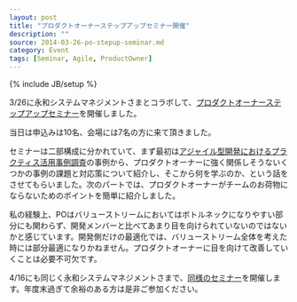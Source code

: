 ```yaml
---
layout: post
title: "プロダクトオーナーステップアップセミナー開催"
description: ""
source: 2014-03-26-po-stepup-seminar.md
category: Event
tags: [Seminar, Agile, ProductOwner]
---
```

{% include JB/setup %}

3/26に永和システムマネジメントさまとコラボして、[プロダクトオーナーステップアップセミナー](http://goo.gl/KmQhj9)を開催しました。

当日は申込みは10名、会場には7名の方に来て頂きました。

セミナーは二部構成に分かれていて、まず最初は[アジャイル型開発におけるプラクティス活用事例調査](http://www.ipa.go.jp/sec/softwareengineering/reports/20130319.html)の事例から、プロダクトオーナーに強く関係しそうないくつかの事例の課題と対応策について紹介し、そこから何を学ぶのか、という話をさせてもらいました。次のパートでは、プロダクトオーナーがチームのお荷物にならないためのポイントを簡単に紹介しました。

私の経験上、POはバリューストリームにおいてはボトルネックになりやすい部分にも関わらず、開発メンバーと比べてあまり目を向けられていないのではないかと感じています。開発側だけの最適化では、バリューストリーム全体を考えた時には部分最適になりかねません。プロダクトオーナーに目を向けて改善していくことは必要不可欠です。

4/16にも同じく永和システムマネジメントさまで、[同様のセミナー](http://esminc.doorkeeper.jp/events/10210)を開催します。年度末過ぎて余裕のある方は是非ご参加ください。







